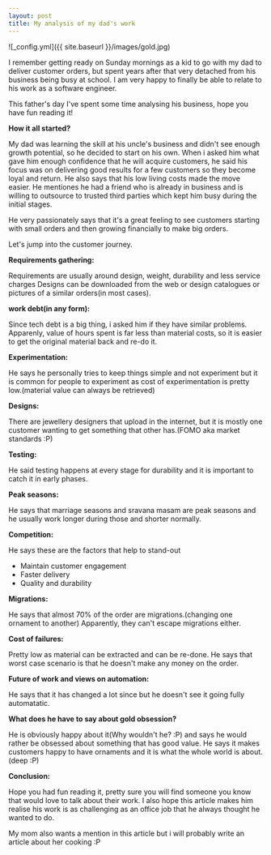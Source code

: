 ```yaml
---
layout: post
title: My analysis of my dad's work
---
```



![_config.yml]({{ site.baseurl }}/images/gold.jpg)


I remember getting ready on Sunday mornings as a kid to go with my dad to 
deliver customer orders, but spent years after that very detached from his business
being busy at school. I am very happy to finally be able to relate to his work as
a software engineer. 

This father's day I've spent some time analysing his business, hope you have fun reading it!

**How it all started?** 

My dad was learning the skill at his uncle's business and didn't see enough growth
potential, so he decided to start on his own. 
When i asked him what gave him enough confidence that he will acquire customers, he 
said his focus was on delivering good results for a few customers so they become loyal and return. 
He also says that his low living costs made the move easier.
He mentiones he had a friend who is already in business and is willing to outsource to trusted
third parties which kept him busy during the initial stages.

He very passionately says that it's a great feeling to see customers starting with small orders and 
then growing financially to make big orders. 


Let's jump into the customer journey.


**Requirements gathering:**

Requirements are usually around design, weight, durability and less service charges
Designs can be downloaded from the web or design catalogues or pictures 
of a similar orders(in most cases).

**work debt(in any form):**

Since tech debt is a big thing, i asked him if they have similar problems. 
Apparenly, value of hours spent is far less than material costs, so it is easier to get 
the original material back and re-do it. 

**Experimentation:**

He says he personally tries to keep things simple and not experiment but it is common 
for people to experiment as cost of experimentation is pretty low.(material value can always be retrieved)

**Designs:**

There are jewellery designers that upload in the internet, but it is mostly one customer wanting 
to get something that other has.(FOMO aka market standards :P)

**Testing:**

He said testing happens at every stage for durability and it is important to catch it in early 
phases.

**Peak seasons:**

He says that marriage seasons and sravana masam are peak seasons and he usually work 
longer during those and shorter normally.

**Competition:**

He says these are the factors that help to stand-out
- Maintain customer engagement
- Faster delivery
- Quality and durability

**Migrations:**

He says that almost 70% of the order are migrations.(changing one ornament to another)
Apparently, they can't escape migrations either.

**Cost of failures:**

Pretty low as material can be extracted and can be re-done. 
He says that worst case scenario is that he doesn't make any money on the order.

**Future of work and views on automation:**

He says that it has changed a lot since but he doesn't see it going fully automatatic.

**What does he have to say about gold obsession?**

He is obviously happy about it(Why wouldn't he? :P) and says he would rather be obsessed about something that 
has good value.
He says it makes customers happy to have ornaments and it is what the whole world is about.(deep :P)

**Conclusion:**

Hope you had fun reading it, pretty sure you will find someone you know that would love
to talk about their work. I also hope this article makes him realise his work is as challenging 
as an office job that he always thought he wanted to do.

My mom also wants a mention in this article but i will probably write an article about her cooking :P
